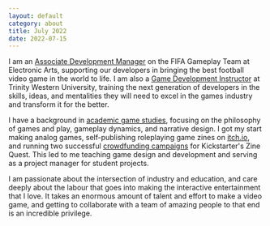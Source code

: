 ```yaml
---
layout: default
category: about
title: July 2022
date: 2022-07-15
---
```


I am an [Associate Development Manager](https://www.linkedin.com/in/steinea/) on the FIFA Gameplay Team at Electronic Arts, supporting our developers in bringing the best football video game in the world to life. I am also a [Game Development Instructor](https://www.twu.ca/profile/eric-stein) at Trinity Western University, training the next generation of developers in the skills, ideas, and mentalities they will need to excel in the games industry and transform it for the better.

I have a background in [academic game studies](https://steinea.github.io/works/), focusing on the philosophy of games and play, gameplay dynamics, and narrative design. I got my start making analog games, self-publishing roleplaying game zines on [itch.io](https://vagrantludology.itch.io/), and running two successful [crowdfunding campaigns](https://www.kickstarter.com/profile/vagrantludology/created) for Kickstarter's Zine Quest. This led to me teaching game design and development and serving as a project manager for student projects.

I am passionate about the intersection of industry and education, and care deeply about the labour that goes into making the interactive entertainment that I love. It takes an enormous amount of talent and effort to make a video game, and getting to collaborate with a team of amazing people to that end is an incredible privilege.
